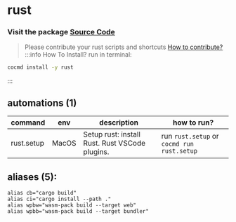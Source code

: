 # rust
### Visit the package [ Source Code ](https://github.com/cocmd/hub/tree/master/packages/rust)
> Please contribute your rust scripts and shortcuts
> [How to contribute?](https://github.com/cocmd/hub/blob/master/CONTRIBUTING.md)
:::info How To Install?
run in terminal:
```bash
cocmd install -y rust
```
:::
## automations (1)
| command | env | description | how to run? |
| --- | --- | --- | --- |
| rust.setup | MacOS | Setup rust: install Rust. Rust VSCode plugins.  | run `rust.setup` or `cocmd run rust.setup` |

## aliases (5):
```
alias cb="cargo build"
alias ci="cargo install --path ."
alias wpbw="wasm-pack build --target web"
alias wpbb="wasm-pack build --target bundler"

```

